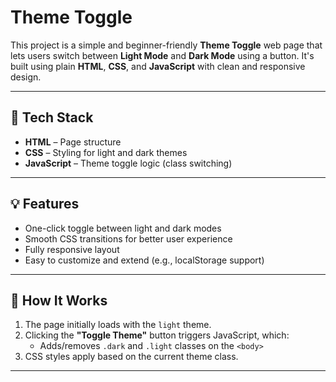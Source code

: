 # Theme Toggle 

This project is a simple and beginner-friendly **Theme Toggle** web page that lets users switch between **Light Mode** and **Dark Mode** using a button. It's built using plain **HTML**, **CSS**, and **JavaScript** with clean and responsive design.

---

## 🔧 Tech Stack

- **HTML** – Page structure
- **CSS** – Styling for light and dark themes
- **JavaScript** – Theme toggle logic (class switching)

---

## 💡 Features

- One-click toggle between light and dark modes
- Smooth CSS transitions for better user experience
- Fully responsive layout
- Easy to customize and extend (e.g., localStorage support)

---

## 🎯 How It Works

1. The page initially loads with the `light` theme.
2. Clicking the **"Toggle Theme"** button triggers JavaScript, which:
   - Adds/removes `.dark` and `.light` classes on the `<body>`
3. CSS styles apply based on the current theme class.

---

